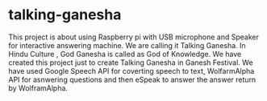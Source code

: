 # talking-ganesha
This project is about using Raspberry pi with USB microphone and Speaker for interactive answering machine. We are calling it Talking Ganesha. In Hindu Culture , God Ganesha is called as God of Knowledge. We have created this project just to create Talking Ganesha in Ganesh Festival.
We have used Google Speech API for coverting speech to text, WolfarmAlpha API for asnwering questions and then eSpeak to answer the answer return by WolframAlpha.
